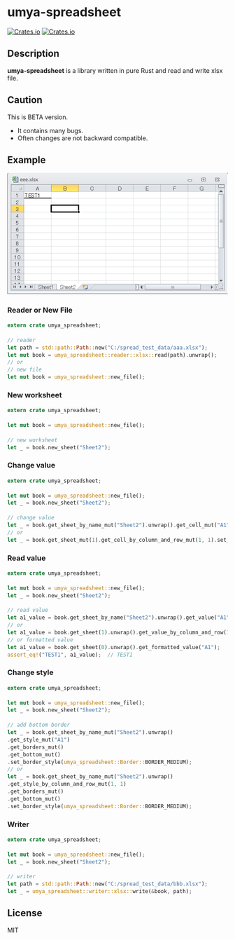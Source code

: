 # umya-spreadsheet
[![Crates.io](https://img.shields.io/crates/v/umya-spreadsheet)](https://crates.io/crates/umya-spreadsheet)
[![Crates.io](https://img.shields.io/crates/l/umya-spreadsheet)](https://github.com/MathNya/umya-spreadsheet#license)

## Description
**umya-spreadsheet** is a library written in pure Rust and read and write xlsx file.

## Caution
This is BETA version.
- It contains many bugs.
- Often changes are not backward compatible.

## Example
![Result Image](images/sample1.png)
### Reader or New File
```rust
extern crate umya_spreadsheet;

// reader
let path = std::path::Path::new("C:/spread_test_data/aaa.xlsx");
let mut book = umya_spreadsheet::reader::xlsx::read(path).unwrap();
// or
// new file
let mut book = umya_spreadsheet::new_file();
```
### New worksheet
```rust
extern crate umya_spreadsheet;

let mut book = umya_spreadsheet::new_file();

// new worksheet
let _ = book.new_sheet("Sheet2");
```
### Change value
```rust
extern crate umya_spreadsheet;

let mut book = umya_spreadsheet::new_file();
let _ = book.new_sheet("Sheet2");

// change value
let _ = book.get_sheet_by_name_mut("Sheet2").unwrap().get_cell_mut("A1").set_value("TEST1");
// or
let _ = book.get_sheet_mut(1).get_cell_by_column_and_row_mut(1, 1).set_value("TEST1");
```
### Read value
```rust
extern crate umya_spreadsheet;

let mut book = umya_spreadsheet::new_file();
let _ = book.new_sheet("Sheet2");

// read value
let a1_value = book.get_sheet_by_name("Sheet2").unwrap().get_value("A1");
// or
let a1_value = book.get_sheet(1).unwrap().get_value_by_column_and_row(1, 1);
// or formatted value
let a1_value = book.get_sheet(0).unwrap().get_formatted_value("A1");
assert_eq!("TEST1", a1_value);  // TEST1
```
### Change style
```rust
extern crate umya_spreadsheet;

let mut book = umya_spreadsheet::new_file();
let _ = book.new_sheet("Sheet2");

// add bottom border
let _ = book.get_sheet_by_name_mut("Sheet2").unwrap()
.get_style_mut("A1")
.get_borders_mut()
.get_bottom_mut()
.set_border_style(umya_spreadsheet::Border::BORDER_MEDIUM);
// or
let _ = book.get_sheet_by_name_mut("Sheet2").unwrap()
.get_style_by_column_and_row_mut(1, 1)
.get_borders_mut()
.get_bottom_mut()
.set_border_style(umya_spreadsheet::Border::BORDER_MEDIUM);
```
### Writer
```rust
extern crate umya_spreadsheet;

let mut book = umya_spreadsheet::new_file();
let _ = book.new_sheet("Sheet2");

// writer
let path = std::path::Path::new("C:/spread_test_data/bbb.xlsx");
let _ = umya_spreadsheet::writer::xlsx::write(&book, path);
```
## License
MIT
